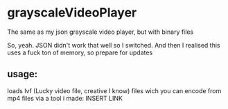 # grayscaleVideoPlayer
The same as my json grayscale video player, but with binary files

So, yeah. JSON didn't work that well so I switched. And then I realised this uses a fuck ton of memory, so prepare for updates

## usage:
loads lvf (Lucky video file, creative I know) files wich you can encode from mp4 files via a tool i made: INSERT LINK
